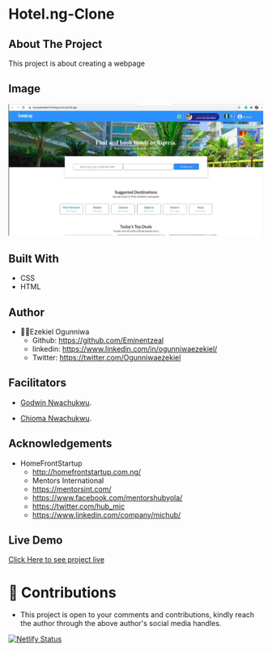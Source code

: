 # Hotel.ng-Clone

## About The Project
This project is about creating a webpage

## Image
![landing page.](landing.jpg "This is the welcome interface")

## Built With
* CSS
* HTML

## Author
* 👨‍🦱Ezekiel Ogunniwa
    * Github: https://github.com/Eminentzeal
    * linkedin: https://www.linkedin.com/in/ogunniwaezekiel/
    * Twitter: https://twitter.com/Ogunniwaezekiel

## Facilitators
* [Godwin Nwachukwu](https://github.com/Gnwin).

* [Chioma Nwachukwu](https://github.com/Chiomy).

## Acknowledgements
* HomeFrontStartup
  * http://homefrontstartup.com.ng/
  * Mentors International
  * https://mentorsint.com/
  * https://www.facebook.com/mentorshubyola/
  * https://twitter.com/hub_mic
  * https://www.linkedin.com/company/michub/

## Live Demo
[Click  Here to see project live](eminentezekiel-hotelng-clone.netlify.app)

# 🤝 Contributions
* This project is open to your comments and contributions, kindly reach the author through the above author's social media handles.

[![Netlify Status](https://api.netlify.com/api/v1/badges/7fffd4df-cd36-4fcb-b2ae-624dca2dea47/deploy-status)](https://app.netlify.com/sites/eminentezekiel-hotelng-clone/deploys)